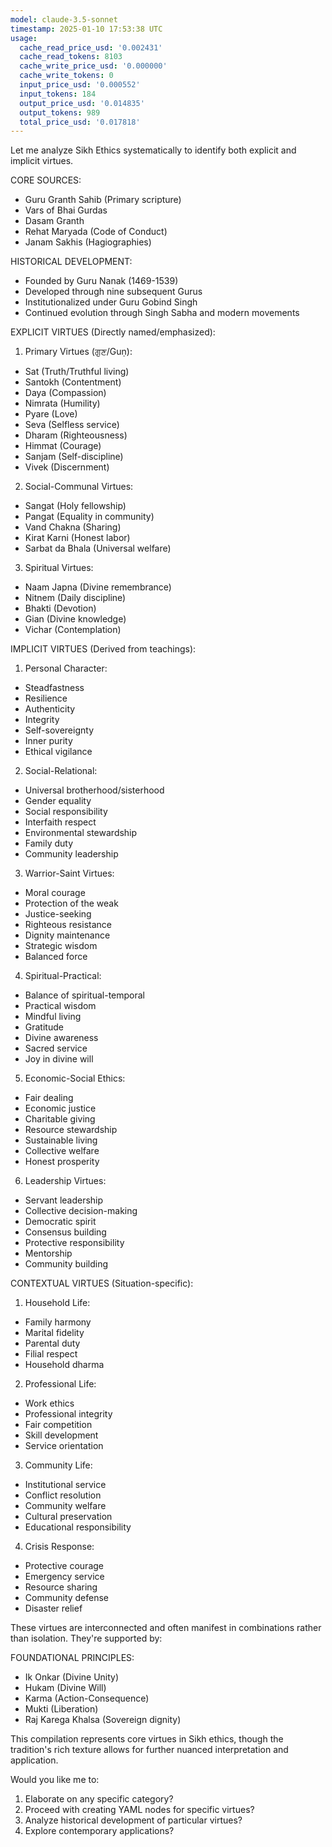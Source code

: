 ```yaml
---
model: claude-3.5-sonnet
timestamp: 2025-01-10 17:53:38 UTC
usage:
  cache_read_price_usd: '0.002431'
  cache_read_tokens: 8103
  cache_write_price_usd: '0.000000'
  cache_write_tokens: 0
  input_price_usd: '0.000552'
  input_tokens: 184
  output_price_usd: '0.014835'
  output_tokens: 989
  total_price_usd: '0.017818'
---
```


Let me analyze Sikh Ethics systematically to identify both explicit and implicit virtues.

CORE SOURCES:
- Guru Granth Sahib (Primary scripture)
- Vars of Bhai Gurdas
- Dasam Granth
- Rehat Maryada (Code of Conduct)
- Janam Sakhis (Hagiographies)

HISTORICAL DEVELOPMENT:
- Founded by Guru Nanak (1469-1539)
- Developed through nine subsequent Gurus
- Institutionalized under Guru Gobind Singh
- Continued evolution through Singh Sabha and modern movements

EXPLICIT VIRTUES (Directly named/emphasized):

1. Primary Virtues (ਗੁਣ/Guṇ):
- Sat (Truth/Truthful living)
- Santokh (Contentment)
- Daya (Compassion)
- Nimrata (Humility)
- Pyare (Love)
- Seva (Selfless service)
- Dharam (Righteousness)
- Himmat (Courage)
- Sanjam (Self-discipline)
- Vivek (Discernment)

2. Social-Communal Virtues:
- Sangat (Holy fellowship)
- Pangat (Equality in community)
- Vand Chakna (Sharing)
- Kirat Karni (Honest labor)
- Sarbat da Bhala (Universal welfare)

3. Spiritual Virtues:
- Naam Japna (Divine remembrance)
- Nitnem (Daily discipline)
- Bhakti (Devotion)
- Gian (Divine knowledge)
- Vichar (Contemplation)

IMPLICIT VIRTUES (Derived from teachings):

1. Personal Character:
- Steadfastness
- Resilience
- Authenticity
- Integrity
- Self-sovereignty
- Inner purity
- Ethical vigilance

2. Social-Relational:
- Universal brotherhood/sisterhood
- Gender equality
- Social responsibility
- Interfaith respect
- Environmental stewardship
- Family duty
- Community leadership

3. Warrior-Saint Virtues:
- Moral courage
- Protection of the weak
- Justice-seeking
- Righteous resistance
- Dignity maintenance
- Strategic wisdom
- Balanced force

4. Spiritual-Practical:
- Balance of spiritual-temporal
- Practical wisdom
- Mindful living
- Gratitude
- Divine awareness
- Sacred service
- Joy in divine will

5. Economic-Social Ethics:
- Fair dealing
- Economic justice
- Charitable giving
- Resource stewardship
- Sustainable living
- Collective welfare
- Honest prosperity

6. Leadership Virtues:
- Servant leadership
- Collective decision-making
- Democratic spirit
- Consensus building
- Protective responsibility
- Mentorship
- Community building

CONTEXTUAL VIRTUES (Situation-specific):

1. Household Life:
- Family harmony
- Marital fidelity
- Parental duty
- Filial respect
- Household dharma

2. Professional Life:
- Work ethics
- Professional integrity
- Fair competition
- Skill development
- Service orientation

3. Community Life:
- Institutional service
- Conflict resolution
- Community welfare
- Cultural preservation
- Educational responsibility

4. Crisis Response:
- Protective courage
- Emergency service
- Resource sharing
- Community defense
- Disaster relief

These virtues are interconnected and often manifest in combinations rather than isolation. They're supported by:

FOUNDATIONAL PRINCIPLES:
- Ik Onkar (Divine Unity)
- Hukam (Divine Will)
- Karma (Action-Consequence)
- Mukti (Liberation)
- Raj Karega Khalsa (Sovereign dignity)

This compilation represents core virtues in Sikh ethics, though the tradition's rich texture allows for further nuanced interpretation and application.

Would you like me to:
1. Elaborate on any specific category?
2. Proceed with creating YAML nodes for specific virtues?
3. Analyze historical development of particular virtues?
4. Explore contemporary applications?